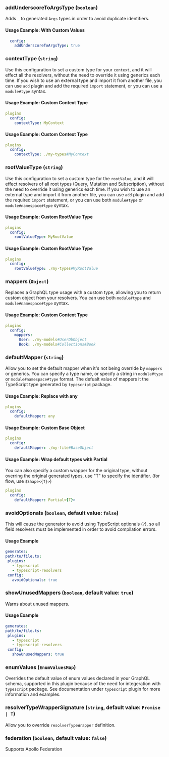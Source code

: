 
### addUnderscoreToArgsType (`boolean`)

Adds `_` to generated `Args` types in order to avoid duplicate identifiers.


#### Usage Example: With Custom Values

```yml
  config:
    addUnderscoreToArgsType: true
```


### contextType (`string`)

Use this configuration to set a custom type for your `context`, and it will effect all the resolvers, without the need to override it using generics each time. If you wish to use an external type and import it from another file, you can use `add` plugin and add the required `import` statement, or you can use a `module#type` syntax.


#### Usage Example: Custom Context Type

```yml
plugins
  config:
    contextType: MyContext
```
#### Usage Example: Custom Context Type

```yml
plugins
  config:
    contextType: ./my-types#MyContext
```

### rootValueType (`string`)

Use this configuration to set a custom type for the `rootValue`, and it will effect resolvers of all root types (Query, Mutation and Subscription), without the need to override it using generics each time. If you wish to use an external type and import it from another file, you can use `add` plugin and add the required `import` statement, or you can use both `module#type` or `module#namespace#type` syntax.


#### Usage Example: Custom RootValue Type

```yml
plugins
  config:
    rootValueType: MyRootValue
```
#### Usage Example: Custom RootValue Type

```yml
plugins
  config:
    rootValueType: ./my-types#MyRootValue
```

### mappers (`Object`)

Replaces a GraphQL type usage with a custom type, allowing you to return custom object from your resolvers. You can use both `module#type` and `module#namespace#type` syntax.


#### Usage Example: Custom Context Type

```yml
plugins
  config:
    mappers:
      User: ./my-models#UserDbObject
      Book: ./my-models#Collections#Book
```

### defaultMapper (`string`)

Allow you to set the default mapper when it's not being override by `mappers` or generics. You can specify a type name, or specify a string in `module#type` or `module#namespace#type` format. The defualt value of mappers it the TypeScript type generated by `typescript` package.


#### Usage Example: Replace with any

```yml
plugins
  config:
    defaultMapper: any
```

#### Usage Example: Custom Base Object

```yml
plugins
  config:
    defaultMapper: ./my-file#BaseObject
```

#### Usage Example: Wrap default types with Partial
You can also specify a custom wrapper for the original type, without overring the original generated types, use "T" to specify the identifier. (for flow, use `$Shape<{T}>`)

```yml
plugins
  config:
    defaultMapper: Partial<{T}>
```

### avoidOptionals (`boolean`, default value: `false`)

This will cause the generator to avoid using TypeScript optionals (`?`), so all field resolvers must be implemented in order to avoid compilation errors.


#### Usage Example

```yml
generates:
path/to/file.ts:
 plugins:
   - typescript
   - typescript-resolvers
 config:
   avoidOptionals: true
```

### showUnusedMappers (`boolean`, default value: `true`)

Warns about unused mappers.


#### Usage Example

```yml
generates:
path/to/file.ts:
 plugins:
   - typescript
   - typescript-resolvers
 config:
   showUnusedMappers: true
```

### enumValues (`EnumValuesMap`)

Overrides the default value of enum values declared in your GraphQL schema, supported in this plugin because of the need for integeration with `typescript` package. See documentation under `typescript` plugin for more information and examples.




### resolverTypeWrapperSignature (`string`, default value: `Promise | T`)

Allow you to override `resolverTypeWrapper` definition.




### federation (`boolean`, default value: `false`)

Supports Apollo Federation


